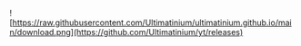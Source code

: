 ![https://raw.githubusercontent.com/Ultimatinium/ultimatinium.github.io/main/download.png](https://github.com/Ultimatinium/yt/releases)
